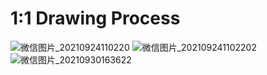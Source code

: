# 1:1 Drawing Process
![微信图片_20210924110220](https://user-images.githubusercontent.com/90554987/134611775-111f791c-9573-4508-9a89-445022963985.jpg)
![微信图片_202109241102202](https://user-images.githubusercontent.com/90554987/134611877-951f5fcd-4888-4dc3-96ea-0cd7d4b226a7.jpg)
![微信图片_20210930163622](https://user-images.githubusercontent.com/90554987/135417777-d886fbfe-f4b2-4c58-9fe0-9544aad3892c.jpg)
